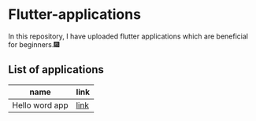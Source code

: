 # Flutter-applications
In this repository, I have uploaded flutter applications which are beneficial for beginners.🎆
## List of applications
name  | link
------------- | -------------
Hello word app  | [link](https://github.com/cherry247/Flutter-applications/tree/master/flutter_application_1)




